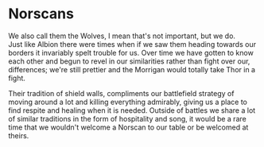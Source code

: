 # Norscans
We also call them the Wolves, I mean that's not important, but we do.  
Just like Albion there were times when if we saw them heading towards our borders it invariably spelt trouble for us. Over time we have gotten to know each other and begun to revel in our similarities rather than fight over our, differences; we're still prettier and the Morrigan would totally take Thor in a fight.

Their tradition of shield walls, compliments our battlefield strategy of moving around a lot and killing everything admirably, giving us a place to find respite and healing when it is needed. Outside of battles we share a lot of similar traditions in the form of hospitality and song, it would be a rare time that we wouldn't welcome a Norscan to our table or be welcomed at theirs.